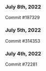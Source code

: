 ### July 8th, 2022

Commit #197329

### July 5th, 2022

Commit #314353


### July 4th, 2022

Commit #72281
